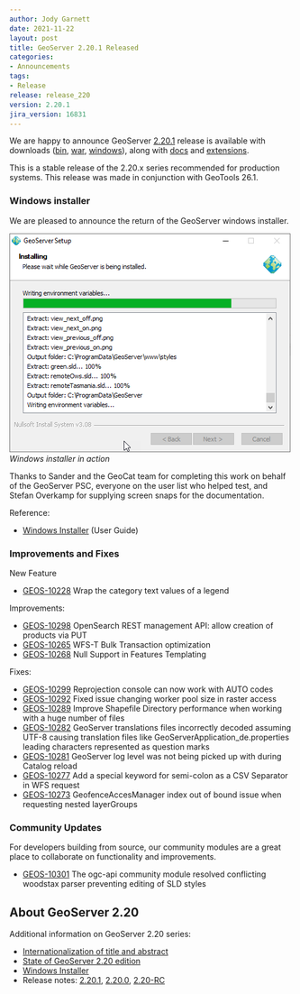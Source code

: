 ```yaml
---
author: Jody Garnett
date: 2021-11-22
layout: post
title: GeoServer 2.20.1 Released
categories:
- Announcements
tags:
- Release
release: release_220
version: 2.20.1
jira_version: 16831
---
```


We are happy to announce GeoServer [2.20.1](/release/2.20.1/) release is available with downloads ([bin](https://sourceforge.net/projects/geoserver/files/GeoServer/2.20.1/geoserver-2.20.1-bin.zip/download), [war](https://sourceforge.net/projects/geoserver/files/GeoServer/2.20.1/geoserver-2.20.1-war.zip/download), [windows](https://sourceforge.net/projects/geoserver/files/GeoServer/2.20.1/GeoServer-2.20.1-winsetup.exe/download)), along with [docs](https://sourceforge.net/projects/geoserver/files/GeoServer/2.20.1/geoserver-2.20.1-htmldoc.zip/download) and [extensions](https://sourceforge.net/projects/geoserver/files/GeoServer/2.20.1/extensions/).

This is a stable release of the 2.20.x series recommended for production systems. This release was made in conjunction with GeoTools 26.1.

### Windows installer

We are pleased to announce the return of the GeoServer windows installer.


![Windows Installer](/img/posts/2.20/windows-installer.png)<br/>
*Windows installer in action*

Thanks to Sander and the GeoCat team for completing this work on behalf of the GeoServer PSC, everyone on the user list who helped test, and Stefan Overkamp for supplying screen snaps for the documentation.

Reference:

* [Windows Installer](https://docs.geoserver.org/stable/en/user/installation/win_installer.html) (User Guide)

### Improvements and Fixes

New Feature

* [GEOS-10228](https://osgeo-org.atlassian.net/browse/GEOS-10228) Wrap the category text values of a legend

Improvements:

* [GEOS-10298](https://osgeo-org.atlassian.net/browse/GEOS-10298) OpenSearch REST management API: allow creation of products via PUT
* [GEOS-10265](https://osgeo-org.atlassian.net/browse/GEOS-10265) WFS-T Bulk Transaction optimization
* [GEOS-10268](https://osgeo-org.atlassian.net/browse/GEOS-10268) Null Support in Features Templating

Fixes:

* [GEOS-10299](https://osgeo-org.atlassian.net/browse/GEOS-10299) Reprojection console can now work with AUTO codes
* [GEOS-10292](https://osgeo-org.atlassian.net/browse/GEOS-10292) Fixed issue changing worker pool size in raster access
* [GEOS-10289](https://osgeo-org.atlassian.net/browse/GEOS-10289) Improve Shapefile Directory performance when working with a huge number of files
* [GEOS-10282](https://osgeo-org.atlassian.net/browse/GEOS-10282) GeoServer translations files incorrectly decoded assuming UTF-8 causing translation files like GeoServerApplication\_de.properties leading characters represented as question marks
* [GEOS-10281](https://osgeo-org.atlassian.net/browse/GEOS-10281) GeoServer log level was not being picked up with during Catalog reload
* [GEOS-10277](https://osgeo-org.atlassian.net/browse/GEOS-10277) Add a special keyword for semi-colon as a CSV Separator in WFS request
* [GEOS-10273](https://osgeo-org.atlassian.net/browse/GEOS-10273) GeofenceAccesManager index out of bound issue when requesting nested layerGroups

### Community Updates

For developers building from source, our community modules are a great place to collaborate on functionality and improvements.

* [GEOS-10301](https://osgeo-org.atlassian.net/browse/GEOS-10301) The ogc-api community module resolved conflicting woodstax parser preventing editing of SLD styles

## About GeoServer 2.20

Additional information on GeoServer 2.20 series:

* [Internationalization of title and abstract](https://docs.geoserver.org/latest/en/user/services/internationalization/index.html)
* [State of GeoServer 2.20 edition](https://docs.google.com/presentation/d/19Cmld0_VFePh1g4qUSfqNWWB0t-teClFpT3eUqpYGos/edit?usp=sharing)
* [Windows Installer](https://docs.geoserver.org/stable/en/user/installation/win_installer.html) 
* Release notes: [2.20.1](https://github.com/geoserver/geoserver/releases/tag/2.20.1), [2.20.0](https://github.com/geoserver/geoserver/releases/tag/2.20.0), [2.20-RC](https://github.com/geoserver/geoserver/releases/tag/2.20-RC)
